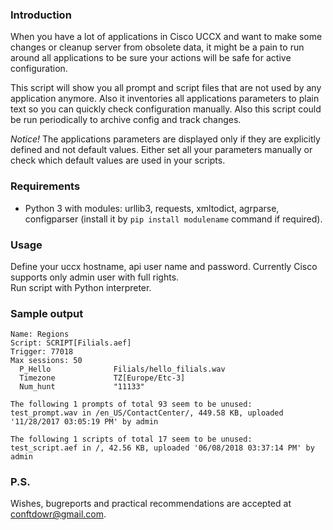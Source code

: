 ### Introduction
When you have a lot of applications in Cisco UCCX and want to make some changes or cleanup server from obsolete data, it might be a pain to run around all applications to be sure your actions will be safe for active configuration.  

This script will show you all prompt and script files that are not used by any application anymore. Also it inventories all applications parameters to plain text so you can quickly check configuration manually. Also this script could be run periodically to archive config and track changes.

_Notice!_ The applications parameters are displayed only if they are explicitly defined and not default values. Either set all your parameters manually or check which default values are used in your scripts.

### Requirements
- Python 3 with modules: urllib3, requests, xmltodict, agrparse, configparser (install it by `pip install modulename` command if required).

### Usage
Define your uccx hostname, api user name and password. Currently Cisco supports only admin user with full rights.  
Run script with Python interpreter.

### Sample output
```
Name: Regions
Script: SCRIPT[Filials.aef]
Trigger: 77018
Max sessions: 50
  P_Hello              Filials/hello_filials.wav
  Timezone             TZ[Europe/Etc-3]
  Num_hunt             "11133"

The following 1 prompts of total 93 seem to be unused:
test_prompt.wav in /en_US/ContactCenter/, 449.58 KB, uploaded '11/28/2017 03:05:19 PM' by admin

The following 1 scripts of total 17 seem to be unused:
test_script.aef in /, 42.56 KB, uploaded '06/08/2018 03:37:14 PM' by admin
```

### P.S.
Wishes, bugreports and practical recommendations are accepted at conftdowr@gmail.com.